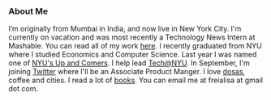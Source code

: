 ### About Me

I’m originally from Mumbai in India, and now live in New York City. I'm currently on vacation and was most recently a Technology News Intern at Mashable. You can read all of my work [here](http://mashable.com/author/freia-lobo/). I recently graduated from NYU where I studied Economics and Computer Science. Last year I was named one of [NYU's Up and Comers](http://www.nyunews.com/2016/03/10/freia-lobo/). I help lead [Tech@NYU](http://techatnyu.org). In September, I'm joining [Twitter](https://twitter.com/freialobo) where I'll be an Associate Product Manger. I love [dosas](https://en.wikipedia.org/wiki/Dosa), coffee and cities. I read a lot of [books](http://freialobo.tumblr.com). You can email me at freialisa at gmail dot com.
